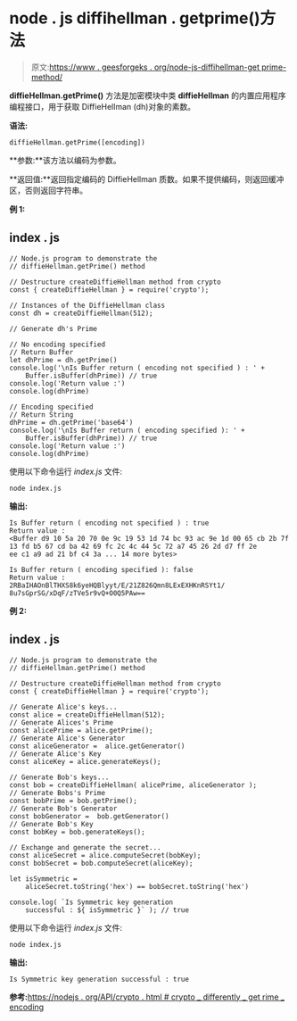 # node . js diffihellman . getprime()方法

> 原文:[https://www . geesforgeks . org/node-js-diffihellman-get prime-method/](https://www.geeksforgeeks.org/node-js-diffiehellman-getprime-method/)

**diffieHellman.getPrime()** 方法是加密模块中类 **diffieHellman** 的内置应用程序编程接口，用于获取 DiffieHellman (dh)对象的素数。

**语法:**

```
diffieHellman.getPrime([encoding])
```

**参数:**该方法以编码为参数。

**返回值:**返回指定编码的 DiffieHellman 质数。如果不提供编码，则返回缓冲区，否则返回字符串。

**例 1:**

## index . js

```
// Node.js program to demonstrate the
// diffieHellman.getPrime() method

// Destructure createDiffieHellman method from crypto
const { createDiffieHellman } = require('crypto');

// Instances of the DiffieHellman class
const dh = createDiffieHellman(512);

// Generate dh's Prime

// No encoding specified
// Return Buffer
let dhPrime = dh.getPrime()
console.log('\nIs Buffer return ( encoding not specified ) : ' +
    Buffer.isBuffer(dhPrime)) // true
console.log('Return value :')
console.log(dhPrime)

// Encoding specified 
// Return String
dhPrime = dh.getPrime('base64')
console.log('\nIs Buffer return ( encoding specified ): ' +
    Buffer.isBuffer(dhPrime)) // true
console.log('Return value :')
console.log(dhPrime)
```

使用以下命令运行 *index.js* 文件:

```
node index.js
```

**输出:**

```
Is Buffer return ( encoding not specified ) : true
Return value :
<Buffer d9 10 5a 20 70 0e 9c 19 53 1d 74 bc 93 ac 9e 1d 00 65 cb 2b 7f 
13 fd b5 67 cd ba 42 69 fc 2c 4c 44 5c 72 a7 45 26 2d d7 ff 2e 
ee c1 a9 ad 21 bf c4 3a ... 14 more bytes>

Is Buffer return ( encoding specified ): false
Return value :
2RBaIHAOnBlTHXS8k6yeHQBlyyt/E/21Z826Qmn8LExEXHKnRSYt1/
8u7sGprSG/xDqF/zTVe5r9vQ+O0Q5PAw==
```

**例 2:**

## index . js

```
// Node.js program to demonstrate the
// diffieHellman.getPrime() method

// Destructure createDiffieHellman method from crypto
const { createDiffieHellman } = require('crypto');

// Generate Alice's keys...
const alice = createDiffieHellman(512);
// Generate Alices's Prime
const alicePrime = alice.getPrime();
// Generate Alice's Generator
const aliceGenerator =  alice.getGenerator()
// Generate Alice's Key
const aliceKey = alice.generateKeys();

// Generate Bob's keys...
const bob = createDiffieHellman( alicePrime, aliceGenerator );
// Generate Bobs's Prime
const bobPrime = bob.getPrime();
// Generate Bob's Generator
const bobGenerator =  bob.getGenerator()
// Generate Bob's Key
const bobKey = bob.generateKeys();

// Exchange and generate the secret...
const aliceSecret = alice.computeSecret(bobKey);
const bobSecret = bob.computeSecret(aliceKey);

let isSymmetric = 
    aliceSecret.toString('hex') == bobSecret.toString('hex')

console.log( `Is Symmetric key generation 
    successful : ${ isSymmetric }` ); // true
```

使用以下命令运行 *index.js* 文件:

```
node index.js
```

**输出:**

```
Is Symmetric key generation successful : true
```

**参考:**[https://nodejs . org/API/crypto . html # crypto _ differently _ get rime _ encoding](https://nodejs.org/api/crypto.html#crypto_diffiehellman_getprime_encoding)